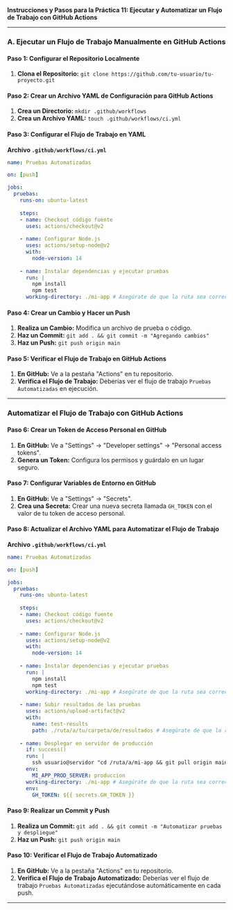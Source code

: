 **Instrucciones y Pasos para la Práctica 11: Ejecutar y Automatizar un Flujo de Trabajo con GitHub Actions**

---

### A. Ejecutar un Flujo de Trabajo Manualmente en GitHub Actions

#### Paso 1: Configurar el Repositorio Localmente

1. **Clona el Repositorio:** `git clone https://github.com/tu-usuario/tu-proyecto.git`

#### Paso 2: Crear un Archivo YAML de Configuración para GitHub Actions

1. **Crea un Directorio:** `mkdir .github/workflows`
2. **Crea un Archivo YAML:** `touch .github/workflows/ci.yml`

#### Paso 3: Configurar el Flujo de Trabajo en YAML

**Archivo `.github/workflows/ci.yml`**

```yaml
name: Pruebas Automatizadas

on: [push]

jobs:
  pruebas:
    runs-on: ubuntu-latest
    
    steps:
    - name: Checkout código fuente
      uses: actions/checkout@v2
      
    - name: Configurar Node.js
      uses: actions/setup-node@v2
      with:
        node-version: 14
    
    - name: Instalar dependencias y ejecutar pruebas
      run: |
        npm install
        npm test
      working-directory: ./mi-app # Asegúrate de que la ruta sea correcta
```

#### Paso 4: Crear un Cambio y Hacer un Push

1. **Realiza un Cambio:** Modifica un archivo de prueba o código.
2. **Haz un Commit:** `git add . && git commit -m "Agregando cambios"`
3. **Haz un Push:** `git push origin main`

#### Paso 5: Verificar el Flujo de Trabajo en GitHub Actions

1. **En GitHub:** Ve a la pestaña "Actions" en tu repositorio.
2. **Verifica el Flujo de Trabajo:** Deberías ver el flujo de trabajo `Pruebas Automatizadas` en ejecución.

---

### Automatizar el Flujo de Trabajo con GitHub Actions

#### Paso 6: Crear un Token de Acceso Personal en GitHub

1. **En GitHub:** Ve a "Settings" -> "Developer settings" -> "Personal access tokens".
2. **Genera un Token:** Configura los permisos y guárdalo en un lugar seguro.

#### Paso 7: Configurar Variables de Entorno en GitHub

1. **En GitHub:** Ve a "Settings" -> "Secrets".
2. **Crea una Secreta:** Crear una nueva secreta llamada `GH_TOKEN` con el valor de tu token de acceso personal.

#### Paso 8: Actualizar el Archivo YAML para Automatizar el Flujo de Trabajo

**Archivo `.github/workflows/ci.yml`**

```yaml
name: Pruebas Automatizadas

on: [push]

jobs:
  pruebas:
    runs-on: ubuntu-latest
    
    steps:
    - name: Checkout código fuente
      uses: actions/checkout@v2
      
    - name: Configurar Node.js
      uses: actions/setup-node@v2
      with:
        node-version: 14
    
    - name: Instalar dependencias y ejecutar pruebas
      run: |
        npm install
        npm test
      working-directory: ./mi-app # Asegúrate de que la ruta sea correcta
    
    - name: Subir resultados de las pruebas
      uses: actions/upload-artifact@v2
      with:
        name: test-results
        path: ./ruta/a/tu/carpeta/de/resultados # Asegúrate de que la ruta sea correcta
    
    - name: Desplegar en servidor de producción
      if: success()
      run: |
        ssh usuario@servidor "cd /ruta/a/mi-app && git pull origin main && npm install && npm run build"
      env:
        MI_APP_PROD_SERVER: produccion
      working-directory: ./mi-app # Asegúrate de que la ruta sea correcta
      env:
        GH_TOKEN: ${{ secrets.GH_TOKEN }}
```

#### Paso 9: Realizar un Commit y Push

1. **Realiza un Commit:** `git add . && git commit -m "Automatizar pruebas y despliegue"`
2. **Haz un Push:** `git push origin main`

#### Paso 10: Verificar el Flujo de Trabajo Automatizado

1. **En GitHub:** Ve a la pestaña "Actions" en tu repositorio.
2. **Verifica el Flujo de Trabajo Automatizado:** Deberías ver el flujo de trabajo `Pruebas Automatizadas` ejecutándose automáticamente en cada push.

---


